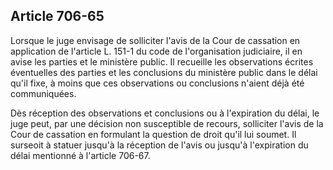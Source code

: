 Article 706-65
----
Lorsque le juge envisage de solliciter l'avis de la Cour de cassation en
application de l'article L. 151-1 du code de l'organisation judiciaire, il en
avise les parties et le ministère public. Il recueille les observations écrites
éventuelles des parties et les conclusions du ministère public dans le délai
qu'il fixe, à moins que ces observations ou conclusions n'aient déjà été
communiquées.

Dès réception des observations et conclusions ou à l'expiration du délai, le
juge peut, par une décision non susceptible de recours, solliciter l'avis de la
Cour de cassation en formulant la question de droit qu'il lui soumet. Il
surseoit à statuer jusqu'à la réception de l'avis ou jusqu'à l'expiration du
délai mentionné à l'article 706-67.

